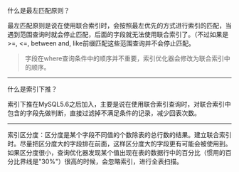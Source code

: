 什么是最左匹配原则？

最左匹配原则是说在使用联合索引时，会按照最左优先的方式进行索引的匹配，当遇到范围查询时就会停止匹配，后面的字段就无法使用联合索引了。（不过如果是 >=, <=, between and, like前缀匹配这些范围查询并不会停止匹配。
> 字段在where查询条件中的顺序并不重要，索引优化器会修改为联合索引中的顺序。

---

什么是索引下推？

索引下推在MySQL5.6之后加入，主要是说在使用联合索引查询时，对联合索引中包含的字段先做判断，直接过滤掉不满足条件的记录，减少回表次数。

---

索引区分度：区分度是某个字段不同值的个数除表的总行数的结果。建立联合索引时。尽量把区分度大的字段排在前面，这样区分度大的字段更有可能会被使用到。如果区分度很小，查询优化器发现某个值出现在表的数据行中的百分比（惯用的百分比界线是"30%"）很高的时候，会忽略索引，进行全表扫描。
